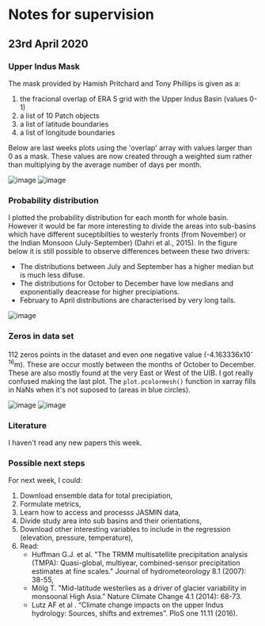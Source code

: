 # Notes for supervision

## 23rd April 2020

### Upper Indus Mask

The mask provided by Hamish Pritchard and Tony Phillips is given as a:

1. the fracional overlap of ERA 5 grid with the Upper Indus Basin (values 0-1)
2. a list of 10 Patch objects
3. a list of latitude boundaries
4. a list of longitude boundaries

Below are last weeks plots using the 'overlap' array with values larger than 0 as a mask. These values are now created through a weighted sum rather than multiplying by the average number of days per month.

![image](https://dl.dropboxusercontent.com/s/kdjc8nygvt7tit4/Screenshot%202020-04-21%20at%2013.21.02.png?dl=0)
![image](https://dl.dropboxusercontent.com/s/3esb3idcpxhai8f/Screenshot%202020-04-19%20at%2011.55.44.png?dl=0)

### Probability distribution

I plotted the probability distribution for each month for whole basin. However it would be far more interesting to divide the areas into sub-basins which have different suceptibilties to westerly fronts (from November) or the Indian Monsoon (July-September) (Dahri et al., 2015). In the figure below it is still possible to observe differences between these two drivers:

* The distributions between July and September has a higher median but is much less difuse.
* The distributions for October to December have low medians and exponentially deacrease for higher precipiations.
* February to April distributions are characterised by very long tails.

![image](https://dl.dropboxusercontent.com/s/4ooq153r7f5jhy0/Screenshot%202020-04-23%20at%2015.33.47.png?dl=0)

### Zeros in data set

112 zeros points in the dataset and even one negative value (-4.163336x10<sup>-16</sup>m). These are occur mostly between the months of October to December. These are also mostly found at the very East or West of the UIB. I got really confused making the last plot. The `plot.pcolormesh()` function in xarray fills in NaNs when it's not suposed to (areas in blue circles).

![image](https://dl.dropboxusercontent.com/s/f6i6gr2s6lxg9lw/Screenshot%202020-04-23%20at%2018.32.35.png?dl=0)
![image](https://dl.dropboxusercontent.com/s/sp9s57zxpza3o7x/Screenshot%202020-04-24%20at%2016.22.38.png?dl=0)

### Literature

I haven't read any new papers this week.

### Possible next steps

For next week, I could:

1. Download ensemble data for total precipiation,
2. Formulate metrics,
3. Learn how to access and processs JASMIN data,
4. Divide study area into sub basins and their orientations,
5. Download other interesting variables to include in the regression (elevation, pressure, temperature),
6. Read:
    * Huffman G.J. et al. "The TRMM multisatellite precipitation analysis (TMPA): Quasi-global, multiyear, combined-sensor precipitation estimates at fine scales." Journal of hydrometeorology 8.1 (2007): 38-55,
    * Mölg T. "Mid-latitude westerlies as a driver of glacier variability in monsoonal High Asia." Nature Climate Change 4.1 (2014): 68-73.
    * Lutz AF et al . “Climate change impacts on the upper Indus hydrology: Sources, shifts and extremes”. PloS one 11.11 (2016).
